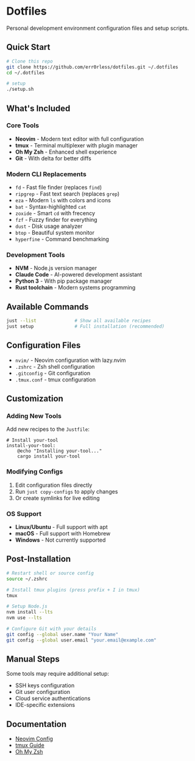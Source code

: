 # Dotfiles
Personal development environment configuration files and setup scripts.

## Quick Start
```bash
# Clone this repo
git clone https://github.com/err0rless/dotfiles.git ~/.dotfiles
cd ~/.dotfiles

# setup
./setup.sh
```

## What's Included

### Core Tools
- **Neovim** - Modern text editor with full configuration
- **tmux** - Terminal multiplexer with plugin manager
- **Oh My Zsh** - Enhanced shell experience
- **Git** - With delta for better diffs

### Modern CLI Replacements
- `fd` - Fast file finder (replaces `find`)
- `ripgrep` - Fast text search (replaces `grep`) 
- `eza` - Modern `ls` with colors and icons
- `bat` - Syntax-highlighted `cat`
- `zoxide` - Smart `cd` with frecency
- `fzf` - Fuzzy finder for everything
- `dust` - Disk usage analyzer
- `btop` - Beautiful system monitor
- `hyperfine` - Command benchmarking

### Development Tools
- **NVM** - Node.js version manager
- **Claude Code** - AI-powered development assistant
- **Python 3** - With pip package manager
- **Rust toolchain** - Modern systems programming

## Available Commands

```bash
just --list              # Show all available recipes
just setup               # Full installation (recommended)
```

## Configuration Files
- `nvim/` - Neovim configuration with lazy.nvim
- `.zshrc` - Zsh shell configuration
- `.gitconfig` - Git configuration
- `.tmux.conf` - tmux configuration

## Customization

### Adding New Tools
Add new recipes to the `Justfile`:

```just
# Install your-tool
install-your-tool:
    @echo "Installing your-tool..."
    cargo install your-tool
```

### Modifying Configs
1. Edit configuration files directly
2. Run `just copy-configs` to apply changes
3. Or create symlinks for live editing

### OS Support
- **Linux/Ubuntu** - Full support with apt
- **macOS** - Full support with Homebrew
- **Windows** - Not currently supported

## Post-Installation

```bash
# Restart shell or source config
source ~/.zshrc

# Install tmux plugins (press prefix + I in tmux)
tmux

# Setup Node.js
nvm install --lts
nvm use --lts

# Configure Git with your details
git config --global user.name "Your Name"
git config --global user.email "your.email@example.com"
```

## Manual Steps

Some tools may require additional setup:
- SSH keys configuration
- Git user configuration
- Cloud service authentications
- IDE-specific extensions

## Documentation

- [Neovim Config](./nvim/README.md)
- [tmux Guide](https://github.com/tmux/tmux/wiki)
- [Oh My Zsh](https://ohmyz.sh/)
